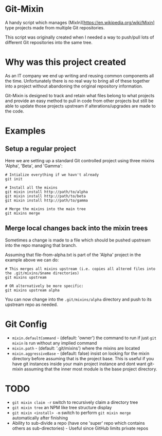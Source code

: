 Git-Mixin
=========
A handy script which manages (MixIn)[https://en.wikipedia.org/wiki/Mixin] type projects made from multiple Git repositories.

This script was originally created when I needed a way to push/pull lots of different Git repositories into the same tree.


Why was this project created
============================
As an IT company we end up writing and reusing common components all the time. Unfortunately there is no real way to bring all of these together into a project without abandoning the original repository information.

Git-Mixin is designed to track and retain what files belong to what projects and provide an easy method to pull in code from other projects but still be able to update those projects upstream if alterations/upgrades are made to the code.


Examples
========

Setup a regular project
-----------------------
Here we are setting up a standard Git controlled project using three mixins 'Alpha', 'Beta', and 'Gamma':

	# Intialize everything if we havn't already
	git init

	# Install all the mixins
	git mixin install http://path/to/alpha
	git mixin install http://path/to/beta
	git mixin install http://path/to/gamma

	# Merge the mixins into the main tree
	git mixins merge


Merge local changes back into the mixin trees
---------------------------------------------
Sometimes a change is made to a file which should be pushed upstream into the repo managing that branch.

Assuming that file-from-alpha.txt is part of the 'Alpha' project in the example above we can do:

	# This merges all mixins upstream (i.e. copies all altered files into the .git/mixins/$name directories)
	git mixins upstream

	# OR alternatively be more specific:
	git mixins upstream alpha

You can now change into the `.git/mixins/alpha` directory and push to its upstream repo as needed.


Git Config
==========
* `mixin.defaultCommand` - (default: 'owner') the command to run if just `git mixin` is run without any implied command
* `mixin.path` - (default: '.git/mixins') where the mixins are located
* `mixin.aggressiveBase` - (default: false) insist on looking for the mixin directory before assuming that is the project base. This is useful if you have git instances inside your main project instance and dont want git-mixin assuming that the inner most module is the base project directory.


TODO
====
* `git mixin claim -r` switch to recursively claim a directory tree
* `git mixin tree` an NPM like tree structure display
* `git mixin <install> -m` switch to perform `git mixin merge` automatically after finishing
* Ability to sub-divide a repo (have one 'super' repo which contains others as sub-directories) - Useful since GitHub limits private repos
